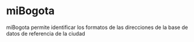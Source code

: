 # miBogota
miBogota permite identificar los formatos de las direcciones de la base de datos de referencia de la ciudad
